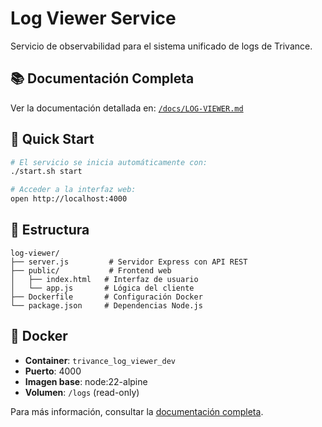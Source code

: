 # Log Viewer Service

Servicio de observabilidad para el sistema unificado de logs de Trivance.

## 📚 Documentación Completa

Ver la documentación detallada en: [`/docs/LOG-VIEWER.md`](../../docs/LOG-VIEWER.md)

## 🚀 Quick Start

```bash
# El servicio se inicia automáticamente con:
./start.sh start

# Acceder a la interfaz web:
open http://localhost:4000
```

## 📁 Estructura

```
log-viewer/
├── server.js         # Servidor Express con API REST
├── public/           # Frontend web
│   ├── index.html   # Interfaz de usuario
│   └── app.js       # Lógica del cliente
├── Dockerfile       # Configuración Docker
└── package.json     # Dependencias Node.js
```

## 🐳 Docker

- **Container**: `trivance_log_viewer_dev`
- **Puerto**: 4000
- **Imagen base**: node:22-alpine
- **Volumen**: `/logs` (read-only)

Para más información, consultar la [documentación completa](../../docs/LOG-VIEWER.md).